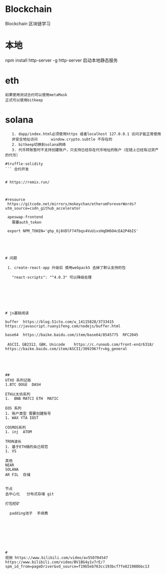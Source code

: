 # Blockchain
Blockchain 区块链学习

# 本地
  npm install http-server -g
  http-server 启动本地静态服务
    

# eth
    如果使用测试合约可以使用metaMask
    正式可以使用bitkeep
# solana
 ```注意事项
    1. dapp/index.html必须使用https 或者localhost 127.0.0.1 访问才能正常使用
    非安全地址访问      window.crypto.subtle 不存在的
    2. bitkeep切换到solana网络 
    3. 代币转账暂时不支持创建账户，只支持已经存在代币地址的账户（在链上已经有过资产的代币）

#truffle-solidity
 ``` 合约开发
  

# https://remix.run/



#resource
  https://gitcode.net/mirrors/mokeychan/etherumForeverWords?utm_source=csdn_github_accelerator

  apeswap-frontend
    需要auth_token

  export NPM_TOKEN='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'

   



# 问题

  1. create-react-app 升级后 使用webpack5 去掉了默认支持的包
    
    "react-scripts": "^4.0.3" 可以降级处理







# js基础阅读
   
 buffer  https://blog.51cto.com/u_14115828/3733415  https://javascript.ruanyifeng.com/nodejs/buffer.html

 base64  https://baike.baidu.com/item/base64/8545775  RFC2045

  ASCII、GB2312、GBK、Unicode    https://c.runoob.com/front-end/6318/  https://baike.baidu.com/item/ASCII/309296?fr=kg_general





## 
 UTXO 系列记账
 1.BTC DOGE  DASH

 ETH以太坊系列 
 1.  BNB MATCI ETH  MATIC

 EOS 系列
 1. 账户类型 需要创建账号 
 1. WAX YTA IOST

 COSMOS系列
 1. inj  ATOM

TRON波长
1. 基于ETH搞的自己规范
1. VS

其他
 NEAR 
 SOLANA 
 AR FIL  存储


 节点
 去中心化   分布式存储 git
 
 打包挖矿
  
   padding池子  手续费
   

 





# 
视频 https://www.bilibili.com/video/av550704547
https://www.bilibili.com/video/BV1BG4y1v7rE/?spm_id_from=pageDriver&vd_source=f19b5eb763cc193bcf7fe821980bbc13

